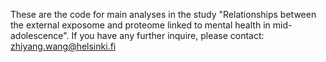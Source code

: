 These are the code for main analyses in the study "Relationships between the external exposome and proteome linked to mental health in mid-adolescence". If you have any further inquire, please contact: zhiyang.wang@helsinki.fi
